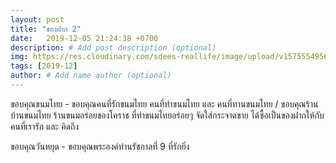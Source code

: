```yaml
---
layout: post
title: "ของฝาก 2"
date:   2019-12-05 21:24:38 +0700
description: # Add post description (optional)
img: https://res.cloudinary.com/sdees-reallife/image/upload/v1575554956/IMG_20191205_114607.jpg # Add image post (optional)
tags: [2019-12]
author: # Add name author (optional)
---
```

ขอบคุณขนมไทย - ขอบคุณคนที่รักขนมไทย คนที่ทำขนมไทย และ คนที่ทานขนมไทย / ขอบคุณร้านบ้านขนมไทย ร้านขนมอร่อยของโคราช ที่ทำขนมไทยอร่อยๆ จัดใส่กระจาดขาย ได้ซื้อเป็นของฝากให้กับคนที่เรารัก และ คิดถึง

<i class="fa fa-child" style="color:plum"></i>

ขอบคุณวันหยุด - ขอบคุณพระองค์ท่านรัชกาลที่ 9 ที่รักยิ่ง
